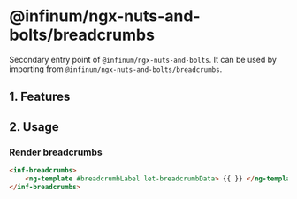# @infinum/ngx-nuts-and-bolts/breadcrumbs

Secondary entry point of `@infinum/ngx-nuts-and-bolts`. It can be used by importing from `@infinum/ngx-nuts-and-bolts/breadcrumbs`.

## 1. Features

## 2. Usage

### Render breadcrumbs

```html
<inf-breadcrumbs>
	<ng-template #breadcrumbLabel let-breadcrumbData> {{ }} </ng-template>
</inf-breadcrumbs>
```
